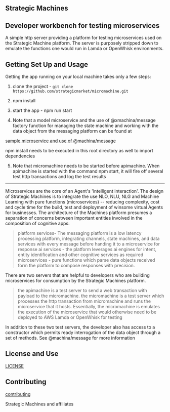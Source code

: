 ## Strategic Machines

## Developer workbench for testing microservices

A simple http server providing a platform for testing microservices used on the Strategic Machine platform. The server is purposely stripped down to emulate the functions one would run in Lamda or OpenWhisk environments.


## Getting Set Up and Usage

Getting the app running on your local machine takes only a few steps:

1. clone the project - `git clone https://github.com/strategicmarket/micromachine.git`
2. npm install
3. start the app - npm run start

4. Note that a model microservice and the use of @xmachina/message factory function for managing the state machine and working with the data object from the messaging platform can be found at

[sample microservice and use of @machina/message](./skills/ibm/packages/sm_banter/banter.js)

npm install needs to be executed in this root directory as well to import dependencies

5. Note that micromachine needs to be started before apimachine. When apimachine is started with the command npm start, it will fire off several test http transactions and log the test results 

----

Microservices are the core of an Agent's 'intelligent interaction'. The design of Strategic Machines is to integrate the use NLO, NLU, NLG and Machine Learning with pure functions (microservices) -- reducing complexity, cost and cycle time for the build, test and deployment of winsome virtual Agents for businesses. The architecture of the Machines platform presumes a separation of concerns between important entities involved in the composition of cognitive apps:

> platform services- The messaging platform is a low latency processing platform, integrating channels, state machines, and data services with every message before handing it to a microservice for response
> ai services - the platform leverages ai engines for intent, entity identification and other cognitive services as required
> microservices - pure functions which parse data objects received form the platform to compose responses with precision.

There are two servers that are helpful to developers who are building microservices for consumption by the Strategic Machines platform.

> the apimachine is a test server to send a web transaction with payload to the micromachine.
> the micromachine is a test server which processes the http transaction from micromachine and runs the microservice that it hosts. Essentially, the micromachine is emulates the execution of the microservice that would otherwise need to be deployed to AWS Lamda or OpenWhisk for testing

In addition to these two test servers, the developer also has access to a constructor which permits ready interrogation of the data object through a set of methods. See @machina/message for more information

## License and Use
 [LICENSE](./LICENSE.txt)

## Contributing
 [contributing](.github/CONTRIBUTING.md)

Strategic Machines and affiliates
